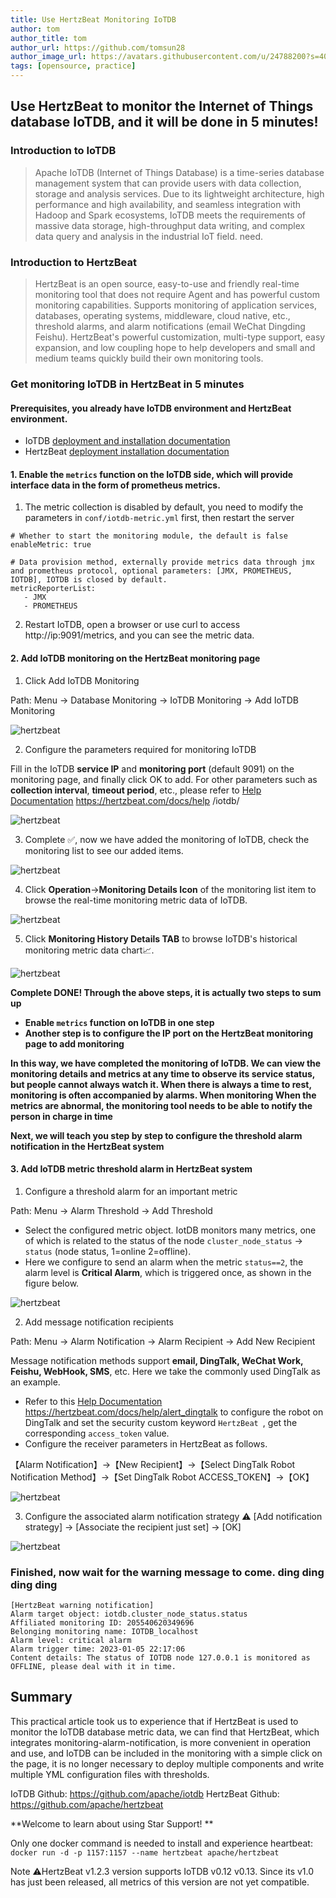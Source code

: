 ```yaml
---
title: Use HertzBeat Monitoring IoTDB     
author: tom  
author_title: tom   
author_url: https://github.com/tomsun28  
author_image_url: https://avatars.githubusercontent.com/u/24788200?s=400&v=4  
tags: [opensource, practice]
---
```


## Use HertzBeat to monitor the Internet of Things database IoTDB, and it will be done in 5 minutes!

### Introduction to IoTDB

> Apache IoTDB (Internet of Things Database) is a time-series database management system that can provide users with data collection, storage and analysis services.
> Due to its lightweight architecture, high performance and high availability, and seamless integration with Hadoop and Spark ecosystems, IoTDB meets the requirements of massive data storage, high-throughput data writing, and complex data query and analysis in the industrial IoT field. need.

### Introduction to HertzBeat

> HertzBeat is an open source, easy-to-use and friendly real-time monitoring tool that does not require Agent and has powerful custom monitoring capabilities.
> Supports monitoring of application services, databases, operating systems, middleware, cloud native, etc., threshold alarms, and alarm notifications (email WeChat Dingding Feishu).
> HertzBeat's powerful customization, multi-type support, easy expansion, and low coupling hope to help developers and small and medium teams quickly build their own monitoring tools.

### Get monitoring IoTDB in HertzBeat in 5 minutes

#### Prerequisites, you already have IoTDB environment and HertzBeat environment.

- IoTDB [deployment and installation documentation](https://iotdb.apache.org/UserGuide/V0.13.x/QuickStart/QuickStart.html)
- HertzBeat [deployment installation documentation](https://hertzbeat.com/docs/start/docker-deploy)

#### 1. Enable the `metrics` function on the IoTDB side, which will provide interface data in the form of prometheus metrics.

1. The metric collection is disabled by default, you need to modify the parameters in `conf/iotdb-metric.yml` first, then restart the server
```
# Whether to start the monitoring module, the default is false
enableMetric: true

# Data provision method, externally provide metrics data through jmx and prometheus protocol, optional parameters: [JMX, PROMETHEUS, IOTDB], IOTDB is closed by default.
metricReporterList:
   - JMX
   - PROMETHEUS
```

2. Restart IoTDB, open a browser or use curl to access http://ip:9091/metrics, and you can see the metric data.

#### 2. Add IoTDB monitoring on the HertzBeat monitoring page

1. Click Add IoTDB Monitoring

Path: Menu -> Database Monitoring -> IoTDB Monitoring -> Add IoTDB Monitoring

![hertzbeat](/img/blog/monitor-iotdb-1.png)

2. Configure the parameters required for monitoring IoTDB

Fill in the IoTDB **service IP** and **monitoring port** (default 9091) on the monitoring page, and finally click OK to add.
For other parameters such as **collection interval**, **timeout period**, etc., please refer to [Help Documentation](https://hertzbeat.com/docs/help/iotdb/) https://hertzbeat.com/docs/help /iotdb/

![hertzbeat](/img/blog/monitor-iotdb-2.png)

3. Complete ✅, now we have added the monitoring of IoTDB, check the monitoring list to see our added items.

![hertzbeat](/img/blog/monitor-iotdb-3.png)

4. Click **Operation**->**Monitoring Details Icon** of the monitoring list item to browse the real-time monitoring metric data of IoTDB.

![hertzbeat](/img/blog/monitor-iotdb-4.png)

5. Click **Monitoring History Details TAB** to browse IoTDB's historical monitoring metric data chart📈.

![hertzbeat](/img/blog/monitor-iotdb-5.png)

**Complete DONE! Through the above steps, it is actually two steps to sum up**
- **Enable `metrics` function on IoTDB in one step**
- **Another step is to configure the IP port on the HertzBeat monitoring page to add monitoring**


**In this way, we have completed the monitoring of IoTDB. We can view the monitoring details and metrics at any time to observe its service status, but people cannot always watch it. When there is always a time to rest, monitoring is often accompanied by alarms. When monitoring When the metrics are abnormal, the monitoring tool needs to be able to notify the person in charge in time**

**Next, we will teach you step by step to configure the threshold alarm notification in the HertzBeat system**

#### 3. Add IoTDB metric threshold alarm in HertzBeat system

1. Configure a threshold alarm for an important metric

Path: Menu -> Alarm Threshold -> Add Threshold

- Select the configured metric object. IotDB monitors many metrics, one of which is related to the status of the node `cluster_node_status` -> `status` (node status, 1=online 2=offline).
- Here we configure to send an alarm when the metric `status==2`, the alarm level is **Critical Alarm**, which is triggered once, as shown in the figure below.

![hertzbeat](/img/blog/monitor-iotdb-6.png)


2. Add message notification recipients

Path: Menu -> Alarm Notification -> Alarm Recipient -> Add New Recipient

Message notification methods support **email, DingTalk, WeChat Work, Feishu, WebHook, SMS**, etc. Here we take the commonly used DingTalk as an example.

- Refer to this [Help Documentation](https://hertzbeat.com/docs/help/alert_dingtalk) https://hertzbeat.com/docs/help/alert_dingtalk to configure the robot on DingTalk and set the security custom keyword `HertzBeat `, get the corresponding `access_token` value.
- Configure the receiver parameters in HertzBeat as follows.

【Alarm Notification】->【New Recipient】->【Select DingTalk Robot Notification Method】->【Set DingTalk Robot ACCESS_TOKEN】->【OK】

![hertzbeat](/img/blog/alert-notice-1.png)

3. Configure the associated alarm notification strategy ⚠️ [Add notification strategy] -> [Associate the recipient just set] -> [OK]

![hertzbeat](/img/blog/alert-notice-2.png)


### Finished, now wait for the warning message to come. ding ding ding ding

```
[HertzBeat warning notification]
Alarm target object: iotdb.cluster_node_status.status
Affiliated monitoring ID: 205540620349696
Belonging monitoring name: IOTDB_localhost
Alarm level: critical alarm
Alarm trigger time: 2023-01-05 22:17:06
Content details: The status of IOTDB node 127.0.0.1 is monitored as OFFLINE, please deal with it in time.
```

## Summary

This practical article took us to experience that if HertzBeat is used to monitor the IoTDB database metric data, we can find that HertzBeat, which integrates monitoring-alarm-notification, is more convenient in operation and use, and IoTDB can be included in the monitoring with a simple click on the page, it is no longer necessary to deploy multiple components and write multiple YML configuration files with thresholds.

IoTDB Github: https://github.com/apache/iotdb
HertzBeat Github: https://github.com/apache/hertzbeat

**Welcome to learn about using Star Support! **

Only one docker command is needed to install and experience heartbeat:
`docker run -d -p 1157:1157 --name hertzbeat apache/hertzbeat`

Note ⚠️HertzBeat v1.2.3 version supports IoTDB v0.12 v0.13. Since its v1.0 has just been released, all metrics of this version are not yet compatible.
